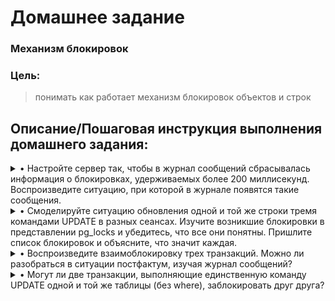 # **Домашнее задание**

### Механизм блокировок
### Цель:
  
> понимать как работает механизм блокировок объектов и строк

## **Описание/Пошаговая инструкция выполнения домашнего задания:**

<details><summary>• Настройте сервер так, чтобы в журнал сообщений сбрасывалась информация о блокировках, удерживаемых более 200 миллисекунд. Воспроизведите ситуацию, при которой в журнале появятся такие сообщения.</summary>

```shell
demo=# SHOW log_lock_waits;         #логирование блокировок по тайм-ауту отключено
 log_lock_waits
----------------
 off
(1 row)
  
demo=# SHOW deadlock_timeout;       #по-умолчание в лог идут блокировки "висящие" более 1сек.
 deadlock_timeout
------------------
 1s
(1 row)

demo=# ALTER SYSTEM SET log_lock_waits = on;      #в настройках указываю активацию логирования блокировок
ALTER SYSTEM
demo=# SELECT pg_reload_conf();                   #применяю изменённую конфигурацию
 pg_reload_conf
----------------
 t
(1 row)

demo=# SHOW log_lock_waits;                       #проверяю применение изменённых настроек
 log_lock_waits
----------------
 on
(1 row)

demo=#  ALTER SYSTEM SET deadlock_timeout = 200;        #измению тайм-аут по истечении которого будут логироваться блокировки
ALTER SYSTEM
demo=# SELECT pg_reload_conf();                         #применяю изменённую конфигурацию
 pg_reload_conf
----------------
 t
(1 row)

demo=# SHOW deadlock_timeout;                            #проверяю применение изменённых настроек
 deadlock_timeout
------------------
 200ms
(1 row)

demo=#
```
  В первой консоли выполняю:
```shell
demo=# CREATE TABLE tmp_demo_1(id int, col text);
CREATE TABLE
demo=#  INSERT INTO tmp_demo_1(id, col) values (1, 'col_1');
INSERT 0 1
demo=# SELECT * FROM tmp_demo_1;
 id |  col
----+-------
  1 | col_1
(1 row)

demo=# begin;
BEGIN
demo=*#  UPDATE tmp_demo_1 SET col = 'col_1_1' WHERE id = 1;
UPDATE 1
demo=*#
```
  Во второй:
```shell
demo=# BEGIN;
BEGIN
demo=*#  UPDATE tmp_demo_1 SET col = 'col_1_1_1' WHERE id = 1;

```
Выполнение транзакции подвисает.
Делают COMMIT в первой консоли и во второй, проверяю лог
  ```shell
2023-06-05 16:36:40.108 MSK [20956] postgres@demo LOG:  process 20956 still waiting for ShareLock on transaction 272185 after 201.239 ms
2023-06-05 16:36:40.108 MSK [20956] postgres@demo DETAIL:  Process holding the lock: 15156. Wait queue: 20956.
2023-06-05 16:36:40.108 MSK [20956] postgres@demo CONTEXT:  while updating tuple (0,1) in relation "tmp_demo_1"
2023-06-05 16:36:40.108 MSK [20956] postgres@demo STATEMENT:  UPDATE tmp_demo_1 SET col = 'col_1_1_1' WHERE id = 1;
2023-06-05 16:36:54.027 MSK [20956] postgres@demo LOG:  process 20956 acquired ShareLock on transaction 272185 after 14121.135 ms
2023-06-05 16:36:54.027 MSK [20956] postgres@demo CONTEXT:  while updating tuple (0,1) in relation "tmp_demo_1"
2023-06-05 16:36:54.027 MSK [20956] postgres@demo STATEMENT:  UPDATE tmp_demo_1 SET col = 'col_1_1_1' WHERE id = 1;

```
  В логе наблюдаю сообщение о возникшей блокировке ShareLock
</details>

<details><summary>• Смоделируйте ситуацию обновления одной и той же строки тремя командами UPDATE в разных сеансах. Изучите возникшие блокировки в представлении pg_locks и убедитесь, что все они понятны. Пришлите список блокировок и объясните, что значит каждая.</summary>

```shell

```
</details>

<details><summary>• Воспроизведите взаимоблокировку трех транзакций. Можно ли разобраться в ситуации постфактум, изучая журнал сообщений?</summary>

```shell

```
</details>

<details><summary>• Могут ли две транзакции, выполняющие единственную команду UPDATE одной и той же таблицы (без where), заблокировать друг друга?</summary>

```shell

```
</details>
